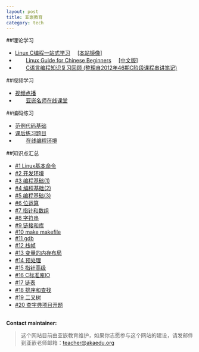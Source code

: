 ```yaml
---
layout: post
title: 亚嵌教育
category: tech 
---
```

##理论学习
<ul>
<li> 
  <a href="http://learn.akae.cn/" target="_blank">Linux C编程一站式学习</a> &nbsp; &nbsp;  
  <a href="/book/" target="_blank">[本站镜像]</a>
</li>
<li> 
  <img border="0" src="http://www.akaedu.org/img/new2.gif" width="25" height="15">
  <a href="http://happypeter.github.com/LGCB/book/index.html" target="_blank">Linux Guide for Chinese Beginners</a> &nbsp; &nbsp; 
  <a href="http://happypeter.github.com/LGCB/book/zh/" target="_blank">[中文版]</a>
</li>
<li> 
  <img border="0" src="http://www.akaedu.org/img/new2.gif" width="25" height="15">
  <a href="/code/c_notes.html">C语言编程知识复习回顾 (整理自2012年46期C阶段课程串讲笔记)</a> 
</li> 
</ul>

##视频学习
<ul>
<li>
  <a href="http://akaedu.gensee.com/webcast/site/ondemand" target="_blank">视频点播</a> 
</li>
<li>
  <img border="0" src="http://www.akaedu.org/img/new2.gif" width="25" height="15">
  <a href="/video/list.html" target="_blank">亚嵌名师在线课堂</a> 
</li>
</ul>

##编码练习
<ul>
<li> <a href="/code/primary_coding.html">范例代码基础</a> </li> 
<li> <a href="http://akaedu.github.com/practice">课后练习题目</a> </li> 
<li> 
  <img border="0" src="http://www.akaedu.org/img/new2.gif" width="25" height="15">
  <a href="http://akaedu.codepad.org">在线编程环境</a> 
</li> 
</ul>

##知识点汇总
<ul>
<li> <a href="/post/chapter_01.html">#1 Linux基本命令</a> </li>
<li> <a href="/post/chapter_02.html">#2 开发环境</a> </li>
<li> <a href="/post/chapter_03.html">#3 编程基础(1)</a> </li>
<li> <a href="/post/chapter_04.html">#4 编程基础(2)</a> </li>
<li> <a href="/post/chapter_05.html">#5 编程基础(3)</a> </li>
<li> <a href="/post/chapter_06.html">#6 位运算</a> </li>
<li> <a href="/post/chapter_07.html">#7 指针和数组</a> </li>
<li> <a href="/post/chapter_08.html">#8 字符串</a> </li>
<li> <a href="/post/chapter_09.html">#9 链接和库</a> </li>
<li> <a href="/post/chapter_10.html">#10 make makefile</a> </li>
<li> <a href="/post/chapter_11.html">#11 gdb</a> </li>
<li> <a href="/post/chapter_12.html">#12 栈帧</a> </li>
<li> <a href="/post/chapter_13.html">#13 变量的内存布局</a> </li>
<li> <a href="/post/chapter_14.html">#14 预处理</a> </li>
<li> <a href="/post/chapter_15.html">#15 指针高级</a> </li>
<li> <a href="/post/chapter_16.html">#16 C标准库IO</a> </li>
<li> <a href="/post/chapter_17.html">#17 链表</a> </li>
<li> <a href="/post/chapter_18.html">#18 排序和查找</a> </li>
<li> <a href="/post/chapter_19.html">#19 二叉树</a> </li>
<li> <a href="/post/chapter_20.html">#20 查字典项目开题</a> </li>
</ul>

<p><br /><b>Contact maintainer:</b></p>

<blockquote>
<p>
这个网站目前由亚嵌教育维护，如果你志愿参与这个网站的建设，请发邮件到亚嵌老师邮箱：<a
href="mailto:teacher@akaedu.org?subject=feedback">teacher@akaedu.org</a><br>
</p>
</blockquote>
